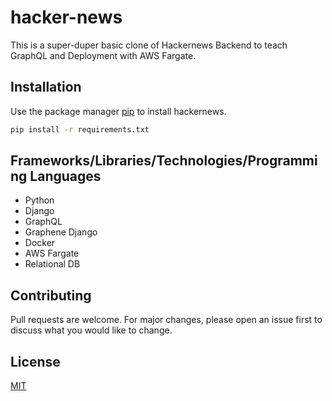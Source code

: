 # hacker-news

This is a super-duper basic clone of Hackernews Backend to teach GraphQL and Deployment with AWS Fargate.

## Installation

Use the package manager [pip](https://pip.pypa.io/en/stable/) to install hackernews.

```bash
pip install -r requirements.txt
```

## Frameworks/Libraries/Technologies/Programming Languages
- Python
- Django
- GraphQL
- Graphene Django
- Docker
- AWS Fargate
- Relational DB


## Contributing
Pull requests are welcome. For major changes, please open an issue first to discuss what you would like to change.

## License
[MIT](https://choosealicense.com/licenses/mit/)
